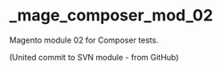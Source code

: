 _mage_composer_mod_02
=====================

Magento module 02 for Composer tests.

(United commit to SVN module - from GitHub)
